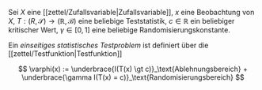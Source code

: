 Sei $X$ eine [[zettel/Zufallsvariable|Zufallsvariable]], $x$ eine Beobachtung von $X$, $T : (R,  \mathscr{S}) \to (\mathbb{R}, \mathscr{B})$ eine beliebige Teststatistik, $c \in \mathbb{R}$ ein beliebiger kritischer Wert, $\gamma \in [0, 1]$ eine beliebige Randomisierungskonstante.

Ein *einseitiges statistisches Testproblem* ist definiert über die [[zettel/Testfunktion|Testfunktion]]

$$
	\varphi(x) := \underbrace{I(T(x) \gt c)}_\text{Ablehnungsbereich} + \underbrace{\gamma I(T(x) = c)}_\text{Randomisierungsbereich}
$$